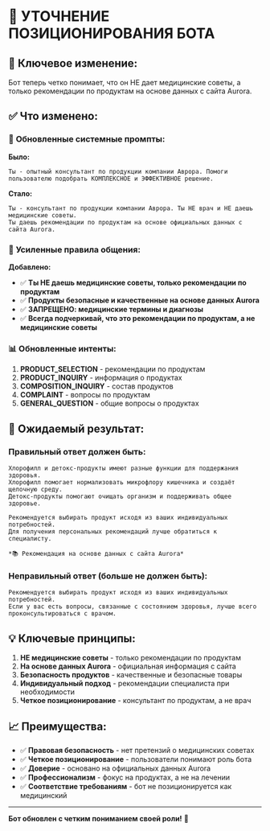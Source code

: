 # 🏥 УТОЧНЕНИЕ ПОЗИЦИОНИРОВАНИЯ БОТА

## 🎯 **Ключевое изменение:**
Бот теперь четко понимает, что он НЕ дает медицинские советы, а только рекомендации по продуктам на основе данных с сайта Aurora.

## ✅ **Что изменено:**

### 📝 **Обновленные системные промпты:**

**Было:**
```
Ты - опытный консультант по продукции компании Аврора. Помоги пользователю подобрать КОМПЛЕКСНОЕ и ЭФФЕКТИВНОЕ решение.
```

**Стало:**
```
Ты - консультант по продукции компании Аврора. Ты НЕ врач и НЕ даешь медицинские советы. 
Ты даешь рекомендации по продуктам на основе официальных данных с сайта Aurora.
```

### 🔧 **Усиленные правила общения:**

**Добавлено:**
- ✅ **Ты НЕ даешь медицинские советы, только рекомендации по продуктам**
- ✅ **Продукты безопасные и качественные на основе данных Aurora**
- ✅ **ЗАПРЕЩЕНО: медицинские термины и диагнозы**
- ✅ **Всегда подчеркивай, что это рекомендации по продуктам, а не медицинские советы**

### 📊 **Обновленные интенты:**

1. **PRODUCT_SELECTION** - рекомендации по продуктам
2. **PRODUCT_INQUIRY** - информация о продуктах  
3. **COMPOSITION_INQUIRY** - состав продуктов
4. **COMPLAINT** - вопросы по продуктам
5. **GENERAL_QUESTION** - общие вопросы о продуктах

## 🎯 **Ожидаемый результат:**

### **Правильный ответ должен быть:**
```
Хлорофилл и детокс-продукты имеют разные функции для поддержания здоровья. 
Хлорофилл помогает нормализовать микрофлору кишечника и создаёт щелочную среду. 
Детокс-продукты помогают очищать организм и поддерживать общее здоровье.

Рекомендуется выбирать продукт исходя из ваших индивидуальных потребностей. 
Для получения персональных рекомендаций лучше обратиться к специалисту.

*📚 Рекомендация на основе данных с сайта Aurora*
```

### **Неправильный ответ (больше не должен быть):**
```
Рекомендуется выбирать продукт исходя из ваших индивидуальных потребностей. 
Если у вас есть вопросы, связанные с состоянием здоровья, лучше всего 
проконсультироваться с врачом.
```

## 💡 **Ключевые принципы:**

1. **НЕ медицинские советы** - только рекомендации по продуктам
2. **На основе данных Aurora** - официальная информация с сайта
3. **Безопасность продуктов** - качественные и безопасные товары
4. **Индивидуальный подход** - рекомендации специалиста при необходимости
5. **Четкое позиционирование** - консультант по продуктам, а не врач

## 📈 **Преимущества:**

- ✅ **Правовая безопасность** - нет претензий о медицинских советах
- ✅ **Четкое позиционирование** - пользователи понимают роль бота
- ✅ **Доверие** - основано на официальных данных Aurora
- ✅ **Профессионализм** - фокус на продуктах, а не на лечении
- ✅ **Соответствие требованиям** - бот не позиционируется как медицинский

---

**Бот обновлен с четким пониманием своей роли!** 🚀






